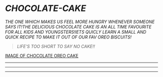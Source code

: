 # _**CHOCOLATE-CAKE**_
*THE ONE WHICH MAKES US FEEL MORE HUNGRY WHENEVER SOMEONE SAYS IT!THE DELICIOUS CHOCOLATE CAKE IS AN ALL TIME FAVOURITE FOR ALL KIDS AND YOUNGSTERS!lETS QUICLY LEARN A SMALL AND QUICK RECIPE TO MAKE IT OUT OF OUR FAV OREO BISCUITS!*

>*LIFE'S TOO SHORT TO SAY NO CAKE!!*

[IMAGE OF CHOCOLATE OREO CAKE](https://www.seekpng.com/ima/u2t4y3q8a9r5a9y3/)
___
___
___